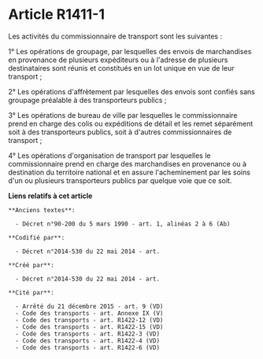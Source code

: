 # Article R1411-1

Les activités du commissionnaire de transport sont les suivantes :

1° Les opérations de groupage, par lesquelles des envois de marchandises en provenance de plusieurs expéditeurs ou à
l'adresse de plusieurs destinataires sont réunis et constitués en un lot unique en vue de leur transport ;

2° Les opérations d'affrètement par lesquelles des envois sont confiés sans groupage préalable à des transporteurs publics ;

3° Les opérations de bureau de ville par lesquelles le commissionnaire prend en charge des colis ou expéditions de détail et
les remet séparément soit à des transporteurs publics, soit à d'autres commissionnaires de transport ;

4° Les opérations d'organisation de transport par lesquelles le commissionnaire prend en charge des marchandises en
provenance ou à destination du territoire national et en assure l'acheminement par les soins d'un ou plusieurs transporteurs
publics par quelque voie que ce soit.

**Liens relatifs à cet article**

	**Anciens textes**:

	  - Décret n°90-200 du 5 mars 1990 - art. 1, alinéas 2 à 6 (Ab)

	**Codifié par**:

	  - Décret n°2014-530 du 22 mai 2014 - art.

	**Créé par**:

	  - Décret n°2014-530 du 22 mai 2014 - art.

	**Cité par**:

	  - Arrêté du 21 décembre 2015 - art. 9 (VD)
	  - Code des transports - art. Annexe IX (V)
	  - Code des transports - art. R1422-12 (VD)
	  - Code des transports - art. R1422-15 (VD)
	  - Code des transports - art. R1422-3 (VD)
	  - Code des transports - art. R1422-4 (VD)
	  - Code des transports - art. R1422-6 (VD)
